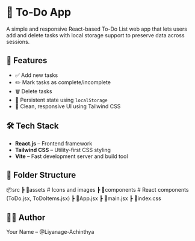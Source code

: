 # 📝 To-Do App

A simple and responsive React-based To-Do List web app that lets users add and delete tasks with local storage support to preserve data across sessions.

## 🚀 Features

- ✅ Add new tasks
- ✏️ Mark tasks as complete/incomplete
- 🗑️ Delete tasks
- 💾 Persistent state using `localStorage`
- 🎨 Clean, responsive UI using Tailwind CSS

## 🛠️ Tech Stack

- **React.js** – Frontend framework
- **Tailwind CSS** – Utility-first CSS styling
- **Vite** – Fast development server and build tool

## 📁 Folder Structure

📦src
┣ 📂assets # Icons and images
┣ 📂components # React components (ToDo.jsx, ToDoItems.jsx)
┣ 📜App.jsx 
┣ 📜main.jsx 
┣ 📜index.css 

## 👨‍💻 Author
Your Name – @Liyanage-Achinthya

